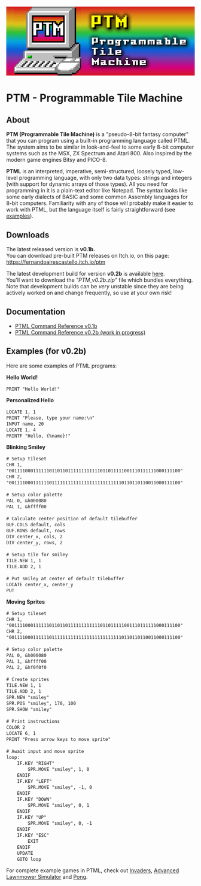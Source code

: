 ![PTM Logo](https://github.com/FernandoAiresCastello/PTM/blob/master/Images/logo.fw.png?raw=true)

# PTM - Programmable Tile Machine

## About
	
__PTM (Programmable Tile Machine)__ is a "pseudo-8-bit fantasy computer" that you can program using a built-in programming language called PTML. The system aims to be similar in look-and-feel to some early 8-bit computer systems such as the MSX, ZX Spectrum and Atari 800. Also inspired by the modern game engines Bitsy and PICO-8.

__PTML__ is an interpreted, imperative, semi-structured, loosely typed, low-level programming language, with only two data types: strings and integers (with support for dynamic arrays of those types). All you need for programming in it is a plain-text editor like Notepad. The syntax looks like some early dialects of BASIC and some common Assembly languages for 8-bit computers. Familiarity with any of those will probably make it easier to work with PTML, but the language itself is fairly straightforward (see [examples](https://github.com/FernandoAiresCastello/PTM#examples)).

## Downloads

The latest released version is __v0.1b.__  
You can download pre-built PTM releases on Itch.io, on this page: https://fernandoairescastello.itch.io/ptm

The latest development build for version __v0.2b__ is available [here](https://github.com/FernandoAiresCastello/PTM/tree/master/v0.2b/Build).  
You'll want to download the *"PTM_v0.2b.zip"* file which bundles everything.  
Note that development builds can be *very* unstable since they are being actively worked on and change frequently, so use at your own risk!

## Documentation

- [PTML Command Reference v0.1b](https://docs.google.com/spreadsheets/d/1YwwevUD65kUNky194NmnlzqBe67nMvq3Hs2m6oJnqa8/edit?usp=sharing)
- [PTML Command Reference v0.2b (work in progress)](https://docs.google.com/spreadsheets/d/1uPhPh0LLgRmL87Uo9hDXGUhOOFIESIYAcZ_nJOlN2VI/edit?usp=sharing)

## Examples (for v0.2b)

Here are some examples of PTML programs:

**Hello World!**
```
PRINT "Hello World!"
```
**Personalized Hello**
```
LOCATE 1, 1
PRINT "Please, type your name:\n"
INPUT name, 20
LOCATE 1, 4
PRINTF "Hello, {%name}!"
```
**Blinking Smiley**
```
# Setup tileset
CHR 1, "0011110001111110110110111111111111011011111001110111111000111100"
CHR 2, "0011110001111110111111111111111111111111110110110110011000111100"

# Setup color palette
PAL 0, &h000080
PAL 1, &hffff00

# Calculate center position of default tilebuffer
BUF.COLS default, cols
BUF.ROWS default, rows
DIV center_x, cols, 2
DIV center_y, rows, 2

# Setup tile for smiley
TILE.NEW 1, 1
TILE.ADD 2, 1

# Put smiley at center of default tilebuffer
LOCATE center_x, center_y
PUT
```
**Moving Sprites**
```
# Setup tileset
CHR 1, "0011110001111110110110111111111111011011111001110111111000111100"
CHR 2, "0011110001111110111111111111111111111111110110110110011000111100"

# Setup color palette
PAL 0, &h000080
PAL 1, &hffff00
PAL 2, &hf0f0f0

# Create sprites
TILE.NEW 1, 1
TILE.ADD 2, 1
SPR.NEW "smiley"
SPR.POS "smiley", 170, 100
SPR.SHOW "smiley"

# Print instructions
COLOR 2
LOCATE 6, 1
PRINT "Press arrow keys to move sprite"

# Await input and move sprite
loop:
	IF.KEY "RIGHT"
		SPR.MOVE "smiley", 1, 0
	ENDIF
	IF.KEY "LEFT"
		SPR.MOVE "smiley", -1, 0
	ENDIF
	IF.KEY "DOWN"
		SPR.MOVE "smiley", 0, 1
	ENDIF
	IF.KEY "UP"
		SPR.MOVE "smiley", 0, -1
	ENDIF
	IF.KEY "ESC"
		EXIT
	ENDIF
	UPDATE
	GOTO loop
```
For complete example games in PTML, check out [Invaders](https://github.com/FernandoAiresCastello/PTM/blob/master/v0.2b/Build/games/invaders.ptm), [Advanced Lawnmower Simulator](https://github.com/FernandoAiresCastello/PTM/blob/master/v0.2b/Build/games/advanced_lawnmower_sim.ptm) and [Pong](https://github.com/FernandoAiresCastello/PTM/blob/master/v0.2b/Build/games/pong.ptm).
